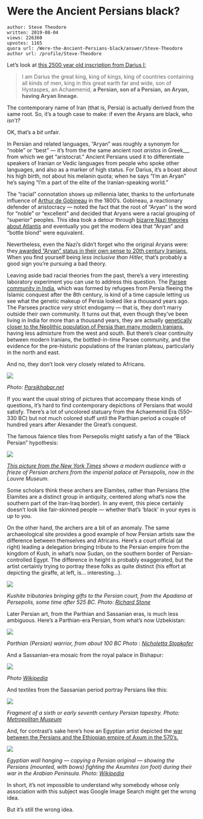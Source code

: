# Were the Ancient Persians black?

	author: Steve Theodore
	written: 2019-08-04
	views: 226360
	upvotes: 1165
	quora url: /Were-the-Ancient-Persians-black/answer/Steve-Theodore
	author url: /profile/Steve-Theodore


Let’s look at [this 2500 year old inscription from Darius I:](https://www.livius.org/sources/content/achaemenid-royal-inscriptions/dna/)

> I am Darius the great king, king of kings, king of countries containing all kinds of men, king in this great earth far and wide, son of Hystaspes, an Achaemenid, __a Persian, son of a Persian,__  __an Aryan, having Aryan lineage.__ 

The contemporary name of Iran (that is, Persia) is actually derived from the same root. So, it’s a tough case to make: if even the Aryans are black, who _isn’t?_ 

OK, that’s a _bit_  unfair.

In Persian and related languages, “Aryan” was roughly a synonym for “noble” or “best” — it’s from the the same ancient root _aristos_ in Greek_,_ from which we get “aristocrat.” Ancient Persians used it to differentiate speakers of Iranian or Vedic languages from people who spoke other languages, and also as a marker of high status. For Darius, it’s a boast about his high birth, not about his melanin quota; when he says “I’m an Aryan” he’s saying “I’m a part of the elite of the Iranian-speaking world.”

The “racial” connotation shows up millennia later, thanks to the unfortunate influence of [Arthur de Gobineau](https://en.wikipedia.org/wiki/Arthur_de_Gobineau) in the 1800’s. Gobineau, a reactionary defender of aristocracy — noted the fact that the root of “Aryan” is the word for “noble” or “excellent” and decided that Aryans were a racial grouping of “superior” peoples. This idea took a detour through [bizarre Nazi theories about Atlantis](https://www.express.co.uk/news/world/444076/The-Nazis-search-for-Atlantis-and-the-Holy-Grail) and eventually you get the modern idea that “Aryan” and “bottle blond” were equivalent.

Nevertheless, even the Nazi’s didn’t forget who the original Aryans were: they[ awarded “Aryan” status in their own sense to 20th century Iranians.](https://www.quora.com/What-did-Hitler-think-about-Iranians-Persians/answer/Pasha-Damirchi?ch=10&share=4af2c25f&srid=zLvM) When you find yourself being _less inclusive than Hitler,_  that’s probably a good sign you’re pursuing a bad theory.

Leaving aside bad racial theories from the past, there’s a very interesting laboratory experiment you can use to address this question. The [Parsee community in India](https://en.wikipedia.org/wiki/Parsis), which was formed by refugees from Persia fleeing the Islamic conquest after the 8th century, is kind of a time capsule letting us see what the genetic makeup of Persia looked like a thousand years ago. The Parsees practice _very_  strict endogamy — that is, they don’t marry outside their own community. It turns out that, even though they’ve been living in India for more than a thousand years, they are actually [genetically closer to the Neolithic population of Persia than many modern Iranians](https://genomebiology.biomedcentral.com/articles/10.1186/s13059-017-1244-9), having less admixture from the west and south. But there’s clear continuity between modern Iranians, the bottled-in-time Parsee community, and the evidence for the pre-historic populations of the Iranian plateau, particularly in the north and east.

And no, they don’t look very closely related to Africans.

![](https://qph.fs.quoracdn.net/main-qimg-113ed4b12379db734d9b4d7b566a1d06)

_Photo:_ _[Parsikhabar.net](https://parsikhabar.net/heritage/dna-proves-parsis-link-to-iran/15455/)_ 



If you want the usual string of pictures that accompany these kinds of questions, it’s hard to find contemporary depictions of Persians that would satisfy. There’s a lot of uncolored statuary from the Achaemenid Era (550–330 BC) but not much colored stuff until the Parthian period a couple of hundred years after Alexander the Great’s conquest.

The famous faience tiles from Persepolis might satisfy a fan of the “Black Persian” hypothesis:

![](https://qph.fs.quoracdn.net/main-qimg-43bb8717ed3694cb361946c9ab2c2500)

_[This picture from the New York Times](https://www.nytimes.com/2019/03/12/arts/persian-collections-louvre-susa.html)_ _shows a modern audience with a frieze of Persian archers from the imperial palace at Persepolis, now in the Louvre Museum._ 

Some scholars think these archers are Elamites, rather than Persians (the Elamites are a distinct group in antiquity, centered along what’s now the southern part of the Iran-Iraq border). In any event, this piece certainly doesn’t look like fair-skinned people — whether that’s ‘black’ in your eyes is up to you.

On the other hand, the archers are a bit of an anomaly. The same archaeological site provides a good example of how Persian artists saw the difference between themselves and Africans. Here’s a court official (at right) leading a delegation bringing tribute to the Persian empire from the kingdom of Kush, in what’s now Sudan, on the southern border of Persian-controlled Egypt. The difference in height is probably exaggerated, but the artist certainly trying to portray these folks as quite distinct (his effort at depicting the giraffe, at left, is… interesting…).

![](https://qph.fs.quoracdn.net/main-qimg-fee7c015464d80abdea98aebcf539c7d)

_Kushite tributaries bringing gifts to the Persian court, from the Apadana at Persepolis, some time after 525 BC. Photo:_ _[Richard Stone](https://pbase.com/rjstone/image/153898994)_ 

Later Persian art, from the Parthian and Sassanian eras, is much less ambiguous. Here’s a Parthian-era Persian, from what’s now Uzbekistan:

![](https://qph.fs.quoracdn.net/main-qimg-b961e232d7cd915625ca971352fa8842)

_Parthian (Persian) warrior, from about 100 BC Photo :_ _[Nicholetta Stopkofer](https://www.livius.org/pictures/uzbekistan/halchayan/parthian-warrior/)_ 

And a Sassanian-era mosaic from the royal palace in Bishapur:

![](https://qph.fs.quoracdn.net/main-qimg-ce92cf470a68d9a4d4193c70304257fe-c)

_Photo_ _[Wikipedia](https://en.wikipedia.org/wiki/Sasanian_music#/media/File:Bishapur_zan.jpg)_ 

And textiles from the Sassanian period portray Persians like this:

![](https://qph.fs.quoracdn.net/main-qimg-9ec2dcf47a70b76ade7b4550e6dfc4b2)

_Fragment of a sixth or early seventh century Persian tapestry. Photo:_ _[Metropolitan Museum](https://www.metmuseum.org/art/collection/search/70021181?exhibitionId={60853040-AE7E-4162-8FA7-525505D6B633}&oid=70021181&pg=1&rpp=60&pos=39&ft=*)_ 

And, for contrast’s sake here’s how an Egyptian artist depicted the [war between the Persians and the Ethiopian empire of Axum in the 570’s.](https://en.wikipedia.org/wiki/Aksumite%E2%80%93Persian_wars)

![](https://qph.fs.quoracdn.net/main-qimg-10d2f2d9acd73ea796a7561567767cb8)

_Egyptian wall hanging — copying a Persian original — showing the Persians (mounted, with bows) fighting the Axumites (on foot) during their war in the Arabian Peninsula. Photo:_ _[Wikipedia](https://en.wikipedia.org/wiki/Sasanian_Empire#/media/File:Khosrau_I_Textile.jpg)_ 

In short, it’s not impossible to understand why somebody whose only association with this subject was Google Image Search might get the wrong idea.

But it’s still the wrong idea.

